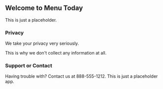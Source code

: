 ## Welcome to Menu Today

This is just a placeholder.

### Privacy

We take your privacy very seriously.

This is why we don't collect any information at all.

### Support or Contact

Having trouble with? Contact us at 888-555-1212. This is just a placeholder app.
